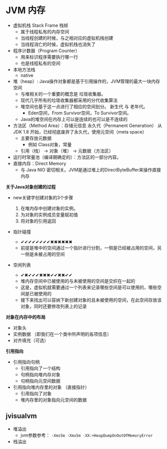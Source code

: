 # JVM 内存

- 虚拟机栈 Stack Frame 栈帧
    - 属于线程私有的内存空间
    - 当线程创建的时候，与之相对应的虚拟机栈创建
    - 当线程消亡的时候，虚拟机栈也消失了
- 程序计数器（Program Counter）
    - 用来标识程序需要执行哪一行
    - 也是线程私有的空间
- 本地方法栈
    - native
- 堆（heap）: Java操作对象都是基于引用操作的，JVM管理的最大一块内存空间
    - 与堆相关的一个重要的概念是 垃圾收集器。
    - 现代几乎所有的垃圾收集器都采用的分代收集算法
    - 堆空间也基于这一点进行了相应的空间划分。 新生代 与 老年代。 
        - Eden空间，From Survivor空间，To Survivor空间。
    - Java的堆空间在内存上可以是连续的也可以是不连续的
- 方法区（Method Area）：存储元信息  永久代（Permanent Generation） 从JDK 1.8 开始，已经彻底废弃了永久代，使用元空间（meta space）
    - 主要存放元数据
        - 例如 Class对象，常量
    - 引用（栈） -> 对象（堆） -> 元数据（方法区）
- 运行时常量池（编译期确定的）：方法区的一部分内容。
- 直接内存：Direct Memory
    - 与 Java NIO 密切相关。JVM是通过堆上的DirectByteBuffer来操作直接内存
    

**关于Java对象创建的过程**

- new关键字创建对象的3个步骤
    1. 在堆内存中创建对象的实例。
    2. 为对象的实例成员变量赋初值
    3. 将对象的引用返回

- 指针碰撞
    - ✔✔✔✔✔✔✔✔✖✖✖✖✖✖
    - 前提是堆中的空间通过一个指针进行分割，一侧是已经被占用的空间，另一侧是未被占用的空间
- 空闲列表
    - ✔✖✔✔✔✖✖✖✔✔✖✖✔✔
    - 堆内存空间中已被使用的与未被使用的空间是交织在一起的
    - 这是，虚拟机就需要通过一个列表来记录哪些空间是可以使用的，哪些空间是已被使用的
    - 接下来找出可以容纳下新创建对象的且未被使用的空间，在此空间存放该对象，同时还要修改列表上的记录

**对象在内存中的布局**

- 对象头
- 实例数据 （即我们在一个类中所声明的各项信息）
- 对齐填充（可选）


**引用指向**
- 引用指向句柄 
    - 引用指向了一个结构
    - 句柄指向堆内存对象
    - 句柄指向元空间数据
- 引用指向堆内存里的对象 （直接指针）
    - 引用指向了对象
    - 堆内存里的对象指向元空间的数据
    
## jvisualvm

- 堆溢出
    - jvm参数参考： `-Xms5m -Xmx5m -XX:+HeapDumpOnOutOfMemoryError`
- 栈溢出